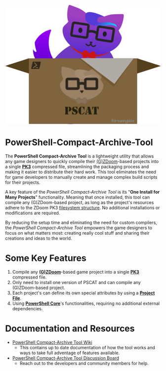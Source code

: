 ![Felix, the PSCAT!](https://raw.githubusercontent.com/SibTiger/PowerShell-Compact-Archive-Tool/v1.1.0/Github%20Services/Common/Felix/Felix%20in%20a%20Box/Felix_InBox_25percent.png)


# PowerShell-Compact-Archive-Tool

The **PowerShell Compact-Archive Tool** is a lightweight utility that allows any game designers to quickly compile their [(G)ZDoom](https://doomwiki.org/wiki/ZDoom)-based projects into a single [**PK3**](https://doomwiki.org/wiki/PK3) compressed file, streamlining the packaging process and making it easier to distribute their hard work.  This tool eliminates the need for game developers to manually create and manage complex build scripts for their projects.

A key feature of the _PowerShell Compact-Archive Tool_ is its "**One Install for Many Projects**" functionality.  Meaning that once installed, this tool can compile any (G)ZDoom-based project, as long as the project's resources adhere to the ZDoom PK3 [filesystem structure](https://zdoom.org/wiki/Using_ZIPs_as_WAD_replacement#How_to).  No additional installations or modifications are required.

By reducing the setup time and eliminating the need for custom compilers, the _PowerShell Compact-Archive Tool_ empowers the game designers to focus on what matters most: creating really cool stuff and sharing their creations and ideas to the world.



# Some Key Features
1. Compile any **[(G)ZDoom](https://doomwiki.org/wiki/ZDoom)**-based game project into a single **[PK3](https://doomwiki.org/wiki/PK3)** compressed file.
2. Only need to install one version of PSCAT and can compile any (G)ZDoom-based project.
3. Each project's can define its own special attributes by using a **[Project File](https://github.com/SibTiger/PowerShell-Compact-Archive-Tool/wiki/Project-File)**.
5. Using **[PowerShell Core](https://en.wikipedia.org/wiki/PowerShell)**'s functionalities, requiring no additional external dependencies.



# Documentation and Resources
* [PowerShell Compact-Archive Tool Wiki](https://github.com/SibTiger/PowerShell-Compact-Archive-Tool/wiki)
    * This contains up to date documentation of how the tool works and ways to take full adventage of features available.
* [PowerShell Compact-Archive Tool Discussion Board](https://github.com/SibTiger/PowerShell-Compact-Archive-Tool/discussions)
    * Reach out to the developers and community members for help.
